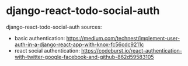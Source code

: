 # django-react-todo-social-auth
django-react-todo-social-auth
sources: 
- basic authentication: https://medium.com/technest/implement-user-auth-in-a-django-react-app-with-knox-fc56cdc9211c
- react social authentication: https://codeburst.io/react-authentication-with-twitter-google-facebook-and-github-862d59583105
